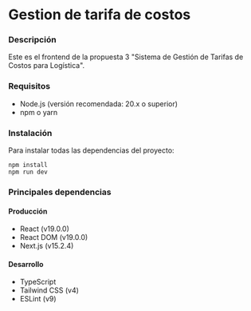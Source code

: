 # Gestion de tarifa de costos
### Descripción
Este es el frontend de la propuesta 3 "Sistema de Gestión de Tarifas de
Costos para Logística".

### Requisitos
- Node.js (versión recomendada: 20.x o superior)
- npm o yarn

### Instalación
Para instalar todas las dependencias del proyecto:

```
npm install
npm run dev
```

### Principales dependencias
#### Producción
- React (v19.0.0)
- React DOM (v19.0.0)
- Next.js (v15.2.4)
#### Desarrollo
- TypeScript
- Tailwind CSS (v4)
- ESLint (v9)
